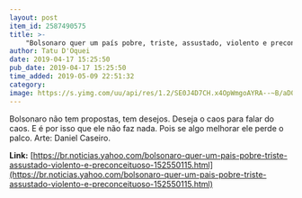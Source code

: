 ```yaml
---
layout: post
item_id: 2587490575
title: >-
    "Bolsonaro quer um país pobre, triste, assustado, violento e preconceituoso"
author: Tatu D'Oquei
date: 2019-04-17 15:25:50
pub_date: 2019-04-17 15:25:50
time_added: 2019-05-09 22:51:32
category: 
image: https://s.yimg.com/uu/api/res/1.2/SE0J4D7CH.x4OpWmgoAYRA--~B/aD01OTk7dz0xMDI0O3NtPTE7YXBwaWQ9eXRhY2h5b24-/http:/media.zenfs.com/en/homerun/feed_manager_auto_publish_494/491d04264a71010235cf0753ddae4d7d
---
```


Bolsonaro não tem propostas, tem desejos. Deseja o caos para falar do caos. E é por isso que ele não faz nada. Pois se algo melhorar ele perde o palco. Arte: Daniel Caseiro.

**Link:** [https://br.noticias.yahoo.com/bolsonaro-quer-um-pais-pobre-triste-assustado-violento-e-preconceituoso-152550115.html](https://br.noticias.yahoo.com/bolsonaro-quer-um-pais-pobre-triste-assustado-violento-e-preconceituoso-152550115.html)

